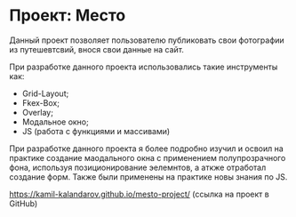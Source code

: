 # Проект: Место

Данный проект позволяет пользователю публиковать свои фотографии из путешевтсвий, внося свои данные на сайт.

При разработке данного проекта использовались такие инструменты как:
- Grid-Layout;
- Fkex-Box;
- Overlay;
- Модальное окно;
- JS (работа с функциями и массивами)

При разработке данного проекта я более подробно изучил и освоил на практике создание маодального окна с применением полупрозрачного фона, используя позиционирование эелемнтов, а аткже отработал создание форм. Также были применены на практике новы знания по JS.

https://kamil-kalandarov.github.io/mesto-project/ (ссылка на проект в GitHub)
